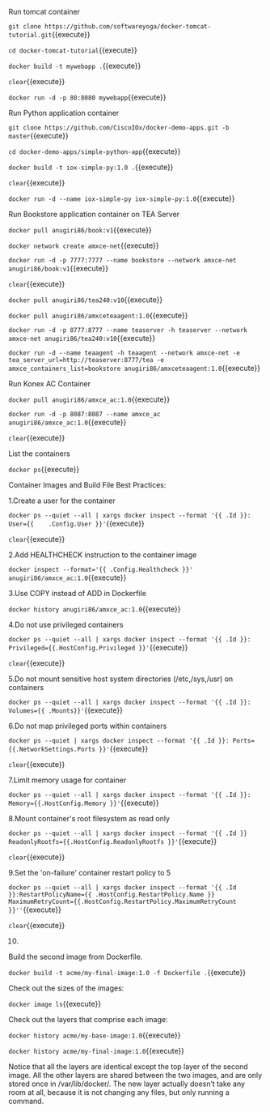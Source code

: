 Run tomcat container

`git clone https://github.com/softwareyoga/docker-tomcat-tutorial.git`{{execute}} 

`cd docker-tomcat-tutorial`{{execute}} 

`docker build -t mywebapp .`{{execute}} 

`clear`{{execute}}

`docker run -d -p 80:8080 mywebapp`{{execute}}

Run Python application container

`git clone https://github.com/CiscoIOx/docker-demo-apps.git -b master`{{execute}} 

`cd docker-demo-apps/simple-python-app`{{execute}} 

`docker build -t iox-simple-py:1.0 .`{{execute}} 

`clear`{{execute}}

`docker run -d --name iox-simple-py iox-simple-py:1.0`{{execute}}

Run Bookstore application container on TEA Server

`docker pull anugiri86/book:v1`{{execute}} 

`docker network create amxce-net`{{execute}} 

`docker run -d -p 7777:7777 --name bookstore --network amxce-net anugiri86/book:v1`{{execute}} 

`clear`{{execute}}

`docker pull anugiri86/tea240:v10`{{execute}} 

`docker pull anugiri86/amxceteaagent:1.0`{{execute}} 

`docker run -d -p 8777:8777 --name teaserver -h teaserver --network amxce-net anugiri86/tea240:v10`{{execute}} 

`docker run -d --name teaagent -h teaagent --network amxce-net -e tea_server_url=http://teaserver:8777/tea -e amxce_containers_list=bookstore anugiri86/amxceteaagent:1.0`{{execute}} 

Run Konex AC Container

`docker pull anugiri86/amxce_ac:1.0`{{execute}} 

`docker run -d -p 8087:8087 --name amxce_ac anugiri86/amxce_ac:1.0`{{execute}}

`clear`{{execute}}

List the containers

`docker ps`{{execute}}

Container Images and Build File Best Practices:

1.Create a user for the container

`docker ps --quiet --all | xargs docker inspect --format '{{ .Id }}: User={{	.Config.User }}'`{{execute}}

`clear`{{execute}}

2.Add HEALTHCHECK instruction to the container image

`docker inspect --format='{{ .Config.Healthcheck }}' anugiri86/amxce_ac:1.0`{{execute}}

3.Use COPY instead of ADD in Dockerfile

`docker history anugiri86/amxce_ac:1.0`{{execute}}

4.Do not use privileged containers

`docker ps --quiet --all | xargs docker inspect --format '{{ .Id }}: Privileged={{.HostConfig.Privileged }}'`{{execute}}

`clear`{{execute}}

5.Do not mount sensitive host system directories (/etc,/sys,/usr) on containers 

`docker ps --quiet --all | xargs docker inspect --format '{{ .Id }}: Volumes={{ .Mounts}}'`{{execute}}

6.Do not map privileged ports within containers

`docker ps --quiet | xargs docker inspect --format '{{ .Id }}: Ports={{.NetworkSettings.Ports }}'`{{execute}}

`clear`{{execute}}

7.Limit memory usage for container

`docker ps --quiet --all | xargs docker inspect --format '{{ .Id }}: Memory={{.HostConfig.Memory }}'`{{execute}}

8.Mount container's root filesystem as read only

`docker ps --quiet --all | xargs docker inspect --format '{{ .Id }} ReadonlyRootfs={{.HostConfig.ReadonlyRootfs }}'`{{execute}}

`clear`{{execute}}

9.Set the 'on-failure' container restart policy to 5

`docker ps --quiet --all | xargs docker inspect --format '{{ .Id }}:RestartPolicyName={{ .HostConfig.RestartPolicy.Name }} MaximumRetryCount={{.HostConfig.RestartPolicy.MaximumRetryCount }}''`{{execute}}

`clear`{{execute}}

10.

Build the second image from Dockerfile.

`docker build -t acme/my-final-image:1.0 -f Dockerfile .`{{execute}}


Check out the sizes of the images:

`docker image ls`{{execute}}


Check out the layers that comprise each image:

`docker history acme/my-base-image:1.0`{{execute}}


`docker history acme/my-final-image:1.0`{{execute}}


Notice that all the layers are identical except the top layer of the second image. 
All the other layers are shared between the two images, and are only stored once in /var/lib/docker/. 
The new layer actually doesn’t take any room at all, because it is not changing any files, but only running a command.





